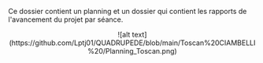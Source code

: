 Ce dossier contient un planning et un dossier qui contient les rapports de l'avancement du projet par séance.
<p align="center">
![alt text](https://github.com/Lptj01/QUADRUPEDE/blob/main/Toscan%20CIAMBELLI%20/Planning_Toscan.png)
</p>
